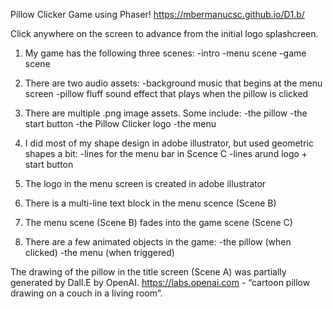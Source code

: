 Pillow Clicker Game using Phaser!
https://mbermanucsc.github.io/D1.b/

Click anywhere on the screen to advance from the initial logo splashcreen.



1. My game has the following three scenes:
-intro
-menu scene
-game scene


2. There are two audio assets:
-background music that begins at the menu screen
-pillow fluff sound effect that plays when the pillow is clicked


3. There are multiple .png image assets. Some include:
-the pillow
-the start button
-the Pillow Clicker logo
-the menu


4. I did most of my shape design in adobe illustrator, but used geometric shapes a bit:
-lines for the menu bar in Scence C
-lines arund logo + start button


5. The logo in the menu screen is created in adobe illustrator


6. There is a multi-line text block in the menu scence (Scene B)


7. The menu scene (Scene B) fades into the game scene (Scene C)


8. There are a few animated objects in the game:
-the pillow (when clicked)
-the menu (when triggered)

The drawing of the pillow in the title screen (Scene A) was partially generated by Dall.E by OpenAI. 
https://labs.openai.com - “cartoon pillow drawing on a couch in a living room”.
